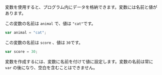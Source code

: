 変数を使用すると、プログラム内にデータを格納できます。変数には名前と値があります。

この変数の名前は `animal` で、値は `"cat"`です。

```javascript
var animal = "cat";
```

この変数の名前は `score` 、値は `30`です。

```javascript
var score = 30;
```

変数を作成するには、変数に名前を付けて値に設定します。変数の名前は常に `var` の後になり、空白を含むことはできません。